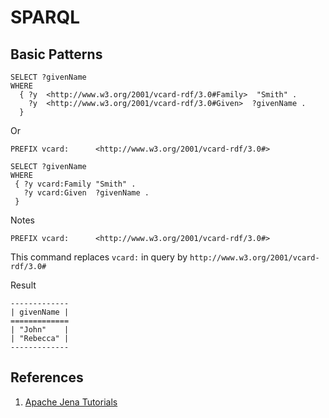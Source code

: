 # SPARQL

## Basic Patterns

```text
SELECT ?givenName
WHERE
  { ?y  <http://www.w3.org/2001/vcard-rdf/3.0#Family>  "Smith" .
    ?y  <http://www.w3.org/2001/vcard-rdf/3.0#Given>  ?givenName .
  }
```

Or

```text
PREFIX vcard:      <http://www.w3.org/2001/vcard-rdf/3.0#>

SELECT ?givenName
WHERE
 { ?y vcard:Family "Smith" .
   ?y vcard:Given  ?givenName .
 }
```

Notes

```text
PREFIX vcard:      <http://www.w3.org/2001/vcard-rdf/3.0#>
```

This command replaces `vcard:` in query by `http://www.w3.org/2001/vcard-rdf/3.0#`

Result

```text
-------------
| givenName |
=============
| "John"    |
| "Rebecca" |
-------------
```

## References

1. [Apache Jena Tutorials](https://jena.apache.org/tutorials/)

